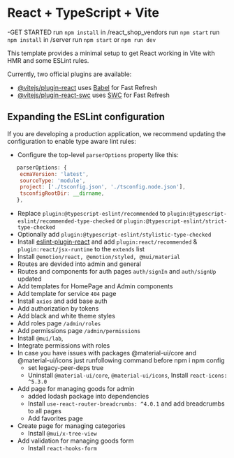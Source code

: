 # React + TypeScript + Vite

-GET STARTED
   run `npm install` in /react_shop_vendors
      run `npm start`
   run `npm install` in /server
      run `npm start` or `npm run dev`
   
This template provides a minimal setup to get React working in Vite with HMR and some ESLint rules.

Currently, two official plugins are available:

- [@vitejs/plugin-react](https://github.com/vitejs/vite-plugin-react/blob/main/packages/plugin-react/README.md) uses [Babel](https://babeljs.io/) for Fast Refresh
- [@vitejs/plugin-react-swc](https://github.com/vitejs/vite-plugin-react-swc) uses [SWC](https://swc.rs/) for Fast Refresh

## Expanding the ESLint configuration

If you are developing a production application, we recommend updating the configuration to enable type aware lint rules:

- Configure the top-level `parserOptions` property like this:

```js
   parserOptions: {
    ecmaVersion: 'latest',
    sourceType: 'module',
    project: ['./tsconfig.json', './tsconfig.node.json'],
    tsconfigRootDir: __dirname,
   },
```
- Replace `plugin:@typescript-eslint/recommended` to `plugin:@typescript-eslint/recommended-type-checked` or `plugin:@typescript-eslint/strict-type-checked`
- Optionally add `plugin:@typescript-eslint/stylistic-type-checked`
- Install [eslint-plugin-react](https://github.com/jsx-eslint/eslint-plugin-react) and add `plugin:react/recommended` & `plugin:react/jsx-runtime` to the `extends` list
- Install `@emotion/react, @emotion/styled, @mui/material`
- Routes are devided into admin and general
- Routes and components for auth pages `auth/signIn` and `auth/signUp` updated
- Add templates for HomePage and Admin components
- Add template for service `404` page
- Install `axios` and add base auth
- Add authorization by tokens
- Add black and white theme styles
- Add roles page `/admin/roles`
- Add permissions page `/admin/permissions`
- Install `@mui/lab`,
- Integrate permissions with roles
- In case you have issues with packages @material-ui/core and @material-ui/icons just runfollowing command before npm i npm config 
  - set legacy-peer-deps true
  - Uninstall `@material-ui/core`, `@material-ui/icons`, Install `react-icons: ^5.3.0`
- Add page for managing goods for admin
  - added lodash package into dependencies
  - Install `use-react-router-breadcrumbs: ^4.0.1` and add breadcrumbs to all pages
  - Add favorites page
- Create page for managing categories
  - Install `@mui/x-tree-view`
- Add validation for managing goods form
  - Install `react-hooks-form`


